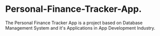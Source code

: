 # Personal-Finance-Tracker-App.
The Personal Finance Tracker App is a project based on Database Management System and it's Applications in App Development Industry.
